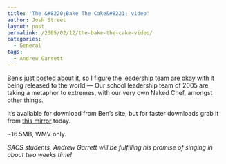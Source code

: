 ```yaml
---
title: 'The &#8220;Bake The Cake&#8221; video'
author: Josh Street
layout: post
permalink: /2005/02/12/the-bake-the-cake-video/
categories:
  - General
tags:
  - Andrew Garrett
---
```

Ben&#8217;s [just posted about it][1], so I figure the leadership team are okay with it being released to the world &#8212; Our school leadership team of 2005 are taking a metaphor to extremes, with our very own Naked Chef, amongst other things.

It&#8217;s available for download from Ben&#8217;s site, but for faster downloads grab it from [this mirror][2] today.

~16.5MB, WMV only.

*SACS students, Andrew Garrett will be fulfilling his promise of singing in about two weeks time!*

 [1]: http://www.cat-man.info/blog/archive/blog/newsid/12
 [2]: http://members.iinet.net.au/~street1/bakethecake.wmv